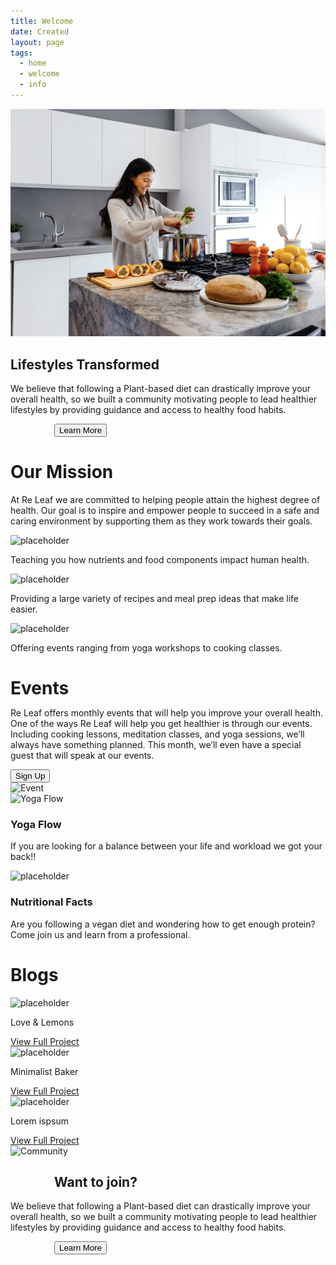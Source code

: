 ```yaml
---
title: Welcome
date: Created
layout: page
tags:
  - home
  - welcome
  - info
---
```


<section class="a_intro">
 <div class="a_c50">
 <img src="images/hpimg.png"  alt="Positive">
 </div>
  <div class="a_c50">
  <h1>Lifestyles Transformed</h1>
  <p>We believe that following a Plant-based diet can drastically improve your overall health, so we built a community motivating people to lead healthier lifestyles by providing guidance and access to healthy food habits.</p> 
  <button class="hero-button" style="margin-left:70px;">Learn More</button>
  </div>
 </section>

   <!-- <div class="boxes"><div class="box one">
<img src="images/hpimg.png" alt="Positive"></div>
  <div class="box two">
  <h1 style="text-align: left; padding-top:60px;">Lifestyles Transformed</h1>
  <p>We believe that following a Plant-based diet can drastically improve your overall health, so we built a community motivating people to lead healthier lifestyles by providing guidance and access to healthy food habits. </p>
    <button class="hero-button">Learn More</button>
</div>
          </div> -->
   
<div class="MS-container">
    <div class="MS-heading">
    <h1>Our Mission</h1>
    <P>At Re Leaf we are committed to helping people attain the highest degree of health. Our goal is to inspire and empower people to succeed in a safe and caring environment by supporting them as they work towards their goals.<p>
    </div>
    <div class="MSboxes">
    <div class="box star"><img src="/images/knowledge.svg" alt="placeholder"><p>Teaching you how nutrients and food components impact human health.</p></div>
    <div class="box star">  <img src="/images/nutrition.svg" alt="placeholder"><p>Providing a large variety of recipes and meal prep ideas that make life easier.</p></div>
    <div class="box star"><img src="/images/yoga.svg" alt="placeholder"><p>Offering events ranging from yoga workshops to cooking classes.</p></div>
     
   </div>
      </div>
    
  <div class="Event-boxes">
 
<div class="e-box e-info">
    <h1 style="text-align:left; margin-bottom: 0px;">Events</h1>
<p>Re Leaf offers monthly events that will help you improve your overall health. One of the ways Re Leaf will help you get healthier is through our events. Including cooking lessons, meditation classes, and yoga sessions, we’ll always have something planned. This month, we’ll even have a special guest that will speak at our events. </p>
    <button class="hero-button">Sign Up</button>
</div>
                 <div class="e-box e-image">
<img src="/images/events.png" alt="Event">
</div>
                 <div class="e-box e-f1">
<img src="/images/yogaflow.svg" alt="Yoga Flow">
    <h3>Yoga Flow</h3>
        <p>If you are looking for a balance between your life and workload we got your back!!</p>
</div>
                 <div class="e-box e-f2">
<img src="/images/star.svg" alt="placeholder">
     <h3>Nutritional Facts</h3>
        <p>Are you following a vegan diet and wondering how to get enough protein? Come join us and learn from a professional.</p>
</div>
             </div>
    <div class="container">
    <div class="heading">
    <h1>Blogs</h1>
    </div>
    <div class="row">
        <div class="card">
            <div class="card-header">
           <img class="card-img" src="/images/Blog1.png" alt="placeholder">
        </div>
            <div class="card-body">
            <p>Love & Lemons
                </p>
                <a href="#" class="btn">View Full Project</a>
        </div>
            
  </div>
    <div class="card">
     <div class="card-header">
        <img class="card-img" src="/images/Blog1.png" alt="placeholder">
        </div>
            <div class="card-body">
            <p>Minimalist Baker
                </p>
                <a href="#" class="btn">View Full Project</a>
        </div>
            
   </div> <!-- Div card Closing -->
    <div class="card">
       <div class="card-header">
         <img class="card-img" src="https://via.placeholder.com/300" alt="placeholder">
        </div>
            <div class="card-body">
            <p>Lorem ispsum
                </p>
                <a href="#" class="btn">View Full Project</a>
        </div>
            
  </div> <!-- Div card Closing -->
        </div>  <!-- Div row Closing -->
    
  </div>

    


<section class="a_intro">
 <div class="a_c50">
 <img src="/images/index_join.jpg"  alt="Community">
 </div>
  <div class="a_c50">
  <h2 style="text-align: left; padding-left:70px;">Want to join?</h2>
  <p>We believe that following a Plant-based diet can drastically improve your overall health, so we built a community motivating people to lead healthier lifestyles by providing guidance and access to healthy food habits.</p> 
  <button class="hero-button" style="margin-left:70px;">Learn More</button>
  </div>
 </section>


 
<!-- 
   <div class="boxes2">
      <div class="box2 g-image">
<img src="/images/index_join.jpg" alt="community" class="width: 400px">
</div>
<div class="box2 g-info">
    <h2 style="text-align: left; padding-left:70px;">Want to join?</h2>
<p>Want to join our team, help organizing events, or become an active member? Learn about our values and aspirations first.  </p>
    <button class="hero-button">Learn More</button>
</div>
          </div> -->

 
